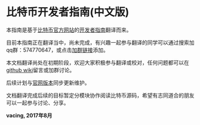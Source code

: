 # 比特币开发者指南(中文版)

本指南是基于[比特币官方网站](https://bitcoin.org/en/)的[开发者指南](https://bitcoin.org/en/developer-guide#block-chain-overview)翻译而来。


目前本指南正在翻译当中，尚未完成，有兴趣一起参与翻译的同学可以通过搜索加qq群：574770647，或点击[加群链接](https://jq.qq.com/?_wv=1027&k=54U989d)添加。

本文档翻译尚处在初期阶段，欢迎大家积极参与翻译或校对，任何问题都可以在[github wiki](https://github.com/vacing/BitcoinDeveloperGuide_zhcn/wiki)留言或加群讨论。

后续计划与[官网版本](https://github.com/bitcoin-dot-org/bitcoin.org/tree/master/_includes/devdoc)同步更新维护。


文档翻译完成后续的目标暂定分模块协作阅读比特币源码，希望有志同道合的朋友可以一起参与讨论、分享。




**vacing, 2017年8月**